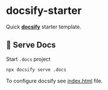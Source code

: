# docsify-starter

Quick **[docsify](https://docsify.js.org/)** starter template.

## 🚀 Serve Docs

Start `.docs` project

```bash
npx docsify serve .docs
```

To configure docsify see [index.html](./.docs/index.html#L20) file.
